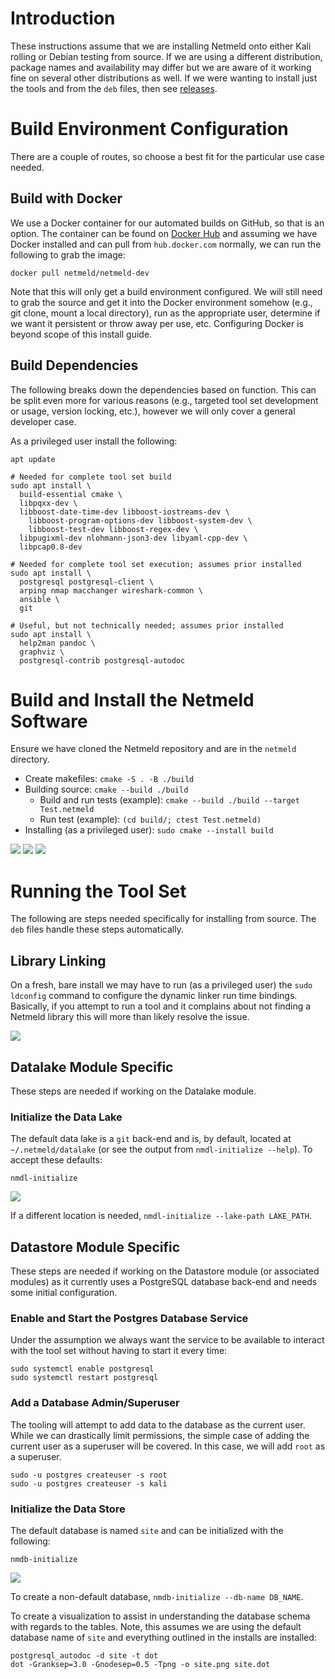 # Introduction

These instructions assume that we are installing Netmeld onto either Kali
rolling or Debian testing from source.  If we are using a different
distribution, package names and availability may differ but we are aware of it
working fine on several other distributions as well.  If we were wanting to
install just the tools and from the `deb` files, then see
[releases](https://github.com/netmeld/netmeld/releases).


# Build Environment Configuration
There are a couple of routes, so choose a best fit for the particular use case
needed.


## Build with Docker
We use a Docker container for our automated builds on GitHub, so that is an
option.  The container can be found on
[Docker Hub](https://hub.docker.com/r/netmeld/netmeld-dev)
and assuming we have Docker installed and can pull from `hub.docker.com`
normally, we can run the following to grab the image:
```
docker pull netmeld/netmeld-dev
```

Note that this will only get a build environment configured.  We will still
need to grab the source and get it into the Docker environment somehow (e.g.,
git clone, mount a local directory), run as the appropriate user, determine
if we want it persistent or throw away per use, etc.  Configuring Docker is
beyond scope of this install guide.


## Build Dependencies
The following breaks down the dependencies based on function.
This can be split even more for various reasons (e.g., targeted tool set
development or usage, version locking, etc.), however we will only cover a
general developer case.

As a privileged user install the following:
```
apt update

# Needed for complete tool set build
sudo apt install \
  build-essential cmake \
  libpqxx-dev \
  libboost-date-time-dev libboost-iostreams-dev \
    libboost-program-options-dev libboost-system-dev \
    libboost-test-dev libboost-regex-dev \
  libpugixml-dev nlohmann-json3-dev libyaml-cpp-dev \
  libpcap0.8-dev

# Needed for complete tool set execution; assumes prior installed
sudo apt install \
  postgresql postgresql-client \
  arping nmap macchanger wireshark-common \
  ansible \
  git

# Useful, but not technically needed; assumes prior installed
sudo apt install \
  help2man pandoc \
  graphviz \
  postgresql-contrib postgresql-autodoc
```


# Build and Install the Netmeld Software
Ensure we have cloned the Netmeld repository and are in the `netmeld`
directory.

* Create makefiles: `cmake -S . -B ./build`
* Building source:	`cmake --build ./build`
  * Build and run tests (example): `cmake --build ./build --target Test.netmeld`
  * Run test (example):	`(cd build/; ctest Test.netmeld)`
* Installing (as a privileged user): `sudo cmake --install build`

![](docs/term/createMakes2x.svg)
![](docs/term/buildingSrc4x.svg)
![](docs/term/installSrc.svg)

# Running the Tool Set
The following are steps needed specifically for installing from source.  The
`deb` files handle these steps automatically.

## Library Linking
On a fresh, bare install we may have to run (as a privileged user)
the `sudo ldconfig` command to configure the dynamic linker run time bindings.
Basically, if you attempt to run a tool and it complains about not finding
a Netmeld library this will more than likely resolve the issue.

![](docs/term/ldconfig.svg)

## Datalake Module Specific
These steps are needed if working on the Datalake module.

### Initialize the Data Lake
The default data lake is a `git` back-end and is, by default, located at
`~/.netmeld/datalake` (or see the output from `nmdl-initialize --help`).
To accept these defaults:
```
nmdl-initialize
```
![](docs/term/nmdl-init.svg)

If a different location is needed, `nmdl-initialize --lake-path LAKE_PATH`.

## Datastore Module Specific
These steps are needed if working on the Datastore module (or associated
modules) as it currently uses a PostgreSQL database back-end and needs some
initial configuration.


### Enable and Start the Postgres Database Service
Under the assumption we always want the service to be available to interact
with the tool set without having to start it every time:

```
sudo systemctl enable postgresql
sudo systemctl restart postgresql
```

### Add a Database Admin/Superuser
The tooling will attempt to add data to the database as the current user.
While we can drastically limit permissions, the simple case of adding the
current user as a superuser will be covered.  In this case, we will add `root`
as a superuser.

```
sudo -u postgres createuser -s root
sudo -u postgres createuser -s kali
```

### Initialize the Data Store
The default database is named `site` and can be initialized with the following:
```
nmdb-initialize
```

![](docs/term/nmdb-init.svg)

To create a non-default database, `nmdb-initialize --db-name DB_NAME`.

To create a visualization to assist in understanding the database schema with
regards to the tables.  Note, this assumes we are using the default database
name of `site` and everything outlined in the installs are installed:
```
postgresql_autodoc -d site -t dot
dot -Granksep=3.0 -Gnodesep=0.5 -Tpng -o site.png site.dot
```
